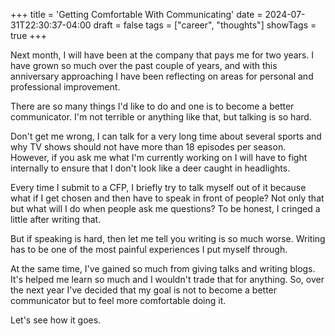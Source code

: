 +++
title = 'Getting Comfortable With Communicating'
date = 2024-07-31T22:30:37-04:00
draft = false
tags = ["career", "thoughts"]
showTags = true
+++

Next month, I will have been at the company that pays me for two years. I have grown so much over the past couple of years, and with this anniversary approaching I have been reflecting on areas for personal and professional improvement. 

There are so many things I'd like to do and one is to become a better communicator. I'm not terrible or anything like that, but talking is so hard.

Don't get me wrong, I can talk for a very long time about several sports and why TV shows should not have more than 18 episodes per season. However, if you ask me what I'm currently working on I will have to fight internally to ensure that I don't look like a deer caught in headlights.

Every time I submit to a CFP, I briefly try to talk myself out of it because what if I get chosen and then have to speak in front of people? Not only that but what will I do when people ask me questions? To be honest, I cringed a little after writing that.

But if speaking is hard, then let me tell you writing is so much worse. Writing has to be one of the most painful experiences I put myself through.

At the same time, I've gained so much from giving talks and writing blogs. It's helped me learn so much and I wouldn't trade that for anything. So, over the next year I've decided that my goal is not to become a better communicator but to feel more comfortable doing it. 

Let's see how it goes.
